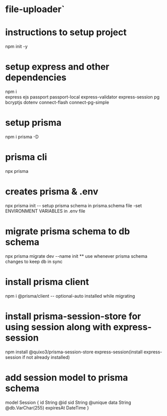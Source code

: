 # file-uploader`

# instructions to setup project

npm init -y

# setup express and other dependencies

npm i \
express
ejs
passport
passport-local
express-validator
express-session
pg
bcryptjs
dotenv
connect-flash
connect-pg-simple

# setup prisma

npm i prisma -D

# prisma cli

npx prisma

# creates prisma & .env

npx prisma init -- setup prisma schema in prisma.schema file
-set ENVIRONMENT VARIABLES in .env file

# migrate prisma schema to db schema

npx prisma migrate dev --name init \*\* use whenever prisma schema changes to keep db in sync

# install prisma client

npm i @prisma/client -- optional-auto installed while migrating

# install prisma-session-store for using session along with express-session

npm install @quixo3/prisma-session-store express-session(install express-session if not already installed)

# add session model to prisma schema

model Session {
id String @id
sid String @unique
data String @db.VarChar(255)
expiresAt DateTime
}

